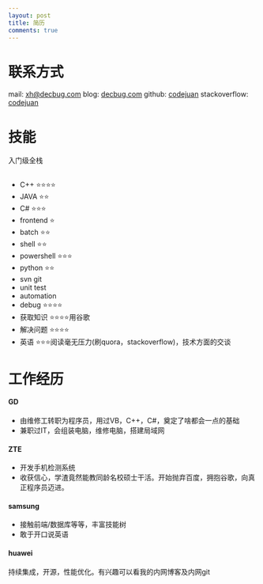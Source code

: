 ```yaml
---
layout: post
title: 简历 
comments: true
---
```


# 联系方式
mail:			[xh@decbug.com](mailto:xh@decbug.com)
blog:			[decbug.com](decbug.com)
github:			[codejuan](http://github.com/codejuan)
stackoverflow:	[codejuan](http://stackoverflow.com/users/2763396/codejuan)

# 技能

入门级全栈

## 
- C++		:star::star::star::star:
- JAVA		:star::star:
- C#		:star::star::star:
- frontend	:star:
- batch		:star::star:
- shell		:star::star:
- powershell :star::star::star:
- python	:star::star:
- svn git
- unit test
- automation
- debug		:star::star::star::star:
- 获取知识	:star::star::star::star:用谷歌
- 解决问题	:star::star::star::star:
- 英语		:star::star::star:阅读毫无压力(刷quora，stackoverflow)，技术方面的交谈

# 工作经历

#### GD
- 由维修工转职为程序员，用过VB，C++，C#，奠定了啥都会一点的基础
- 兼职过IT，会组装电脑，维修电脑，搭建局域网

#### ZTE
- 开发手机检测系统
- 收获信心，学渣竟然能教同龄名校硕士干活。开始抛弃百度，拥抱谷歌，向真正程序员迈进。


#### samsung
- 接触前端/数据库等等，丰富技能树
- 敢于开口说英语

#### huawei
持续集成，开源，性能优化。有兴趣可以看我的内网博客及内网git
